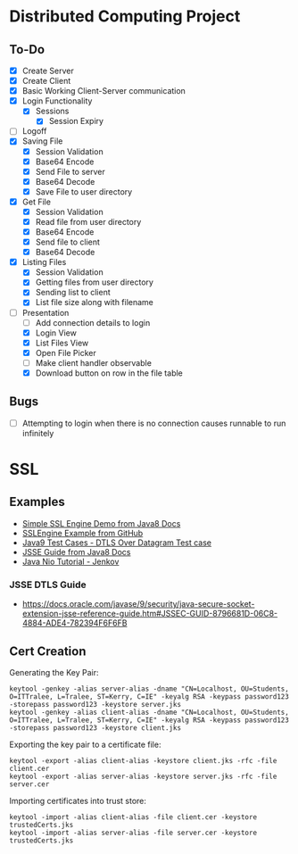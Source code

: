 # Distributed Computing Project

## To-Do

- [x] Create Server
- [x] Create Client
- [x] Basic Working Client-Server communication
- [X] Login Functionality
    - [X] Sessions
        - [X] Session Expiry
- [ ] Logoff
- [X] Saving File
    - [X] Session Validation
    - [X] Base64 Encode
    - [X] Send File to server
    - [X] Base64 Decode
    - [X] Save File to user directory
- [X] Get File
    - [X] Session Validation
    - [X] Read file from user directory
    - [X] Base64 Encode
    - [X] Send file to client
    - [X]  Base64 Decode
- [X] Listing Files
    - [X] Session Validation
    - [X] Getting files from user directory
    - [X] Sending list to client
    - [X] List file size along with filename
- [ ] Presentation
    - [ ] Add connection details to login
    - [X] Login View
    - [X] List Files View
    - [X] Open File Picker
    - [ ] Make client handler observable
    - [X] Download button on row in the file table

## Bugs

- [ ] Attempting to login when there is no connection causes runnable to run infinitely 

# SSL

## Examples

- [Simple SSL Engine Demo from Java8 Docs](https://docs.oracle.com/javase/8/docs/technotes/guides/security/jsse/samples/sslengine/SSLEngineSimpleDemo.java)
- [SSLEngine Example from GitHub](https://github.com/alkarn/sslengine.example/tree/master/src/main/resources)
- [Java9 Test Cases - DTLS Over Datagram Test case](http://hg.openjdk.java.net/jdk9/dev/jdk/file/40dc66a99bcc/test/javax/net/ssl/DTLS/DTLSOverDatagram.java)
- [JSSE Guide from Java8 Docs](https://docs.oracle.com/javase/8/docs/technotes/guides/security/jsse/JSSERefGuide.html)
- [Java Nio Tutorial - Jenkov](http://tutorials.jenkov.com/java-nio/index.html)

### JSSE DTLS Guide

- https://docs.oracle.com/javase/9/security/java-secure-socket-extension-jsse-reference-guide.htm#JSSEC-GUID-8796681D-06C8-4884-ADE4-782394F6F6FB

## Cert Creation

Generating the Key Pair:

    keytool -genkey -alias server-alias -dname "CN=Localhost, OU=Students, O=ITTralee, L=Tralee, ST=Kerry, C=IE" -keyalg RSA -keypass password123 -storepass password123 -keystore server.jks
    keytool -genkey -alias client-alias -dname "CN=Localhost, OU=Students, O=ITTralee, L=Tralee, ST=Kerry, C=IE" -keyalg RSA -keypass password123 -storepass password123 -keystore client.jks
    
Exporting the key pair to a certificate file:
    
    keytool -export -alias client-alias -keystore client.jks -rfc -file client.cer
    keytool -export -alias server-alias -keystore server.jks -rfc -file server.cer

Importing certificates into trust store:

    keytool -import -alias client-alias -file client.cer -keystore trustedCerts.jks
    keytool -import -alias server-alias -file server.cer -keystore trustedCerts.jks